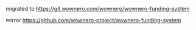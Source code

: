 migrated to https://git.wownero.com/wownero/wownero-funding-system

mirror https://github.com/wownero-project/wownero-funding-system

